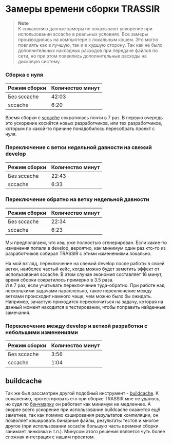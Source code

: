 # Замеры времени сборки TRASSIR
> **Note**  
> К сожалению данные замеры не показывают ускорение при использовании sccache в реальных условиях. Все замеры производились на компьютере с локальным кэшем. Это могло повлиять как в лучшую, так и в худшую сторону. Так как не было дополнительных накладных расходов при передаче файлов по сети, но при этом появились дополнительные расходы на дисковую систему.

### Сборка с нуля
| Режим сборки | Количество минут |
| - | - |
| Без sccache | 42:03 |
| sccache | 6:20 |

Время сборки с [sccache](https://github.com/mozilla/sccache) сократилась почти в 7 раз. В первую очередь это ускорение коснётся новых разработчиков, или тех разработчиков, которым по какой-то причине понадобилось пересобрать проект с нуля.

### Переключение с ветки недельной давности на свежий develop
| Режим сборки | Количество минут |
| - | - |
| Без sccache | 22:43 |
| sccache | 6:33 |

### Переключение обратно на ветку недельной давности
| Режим сборки | Количество минут |
| - | - |
| Без sccache | 22:34 |
| sccache | 6:23 |

Мы предполагаем, что кэш уже полностью сгенерирован. Если какие-то изменения попали в develop, вероятно, как минимум один раз кто-то из разработчиков собирал TRASSIR с этими изменениями локально.

На мой взгляд, переключение на свежий develop после работы в своей ветки, наиболее частый кейс, когда можно будет заметить эффект от использования sccache. В этом случае экономия составляет 16 минут, время сборки сократилось примерно в 3.5 раза.  
И в 7 раз, если учитывать переключение туда-обратно. При работе над несколькими задачами параллельно, такое переключение между ветками происходит намного чаще, чем можно было бы ожидать. Например, зачастую приходится переключиться на задачу, которая на данный момент находится в тестировании, чтобы поправить найденные замечания.

### Переключение между develop и веткой разработки с небольшими изменениями
| Режим сборки | Количество минут |
| - | - |
| Без sccache | 3:56 |
| sccache | 1:04 |

## buildcache
Так же был рассмотрен другой подобный инструмент - [buildcache](https://github.com/mbitsnbites/buildcache/tree/master). К сожалению, протестировать его при сборке TRASSIR мне не удалось, но судя по [бенчмарку](https://github.com/mbitsnbites/buildcache/blob/master/doc/benchmarks.md) он работает как минимум не медленнее. А скорее всего ускорение при использование buildcache окажется ещё заметнее, так как помимо кэширования результатов компиляции, он позволяет кэшировать бинарные файлы, результаты тестов и многое другое (при использовании sccache большую часть времени сборки занимает линковка и т.п.). Минусом этого решения является чуть более сложная интеграция с нашим проектом.
